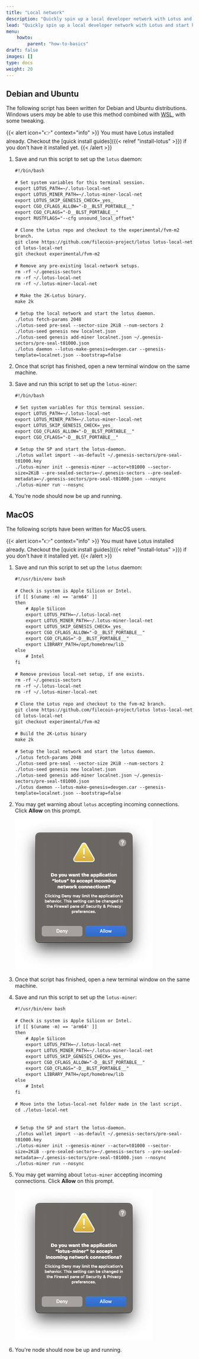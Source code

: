 ```yaml
---
title: "Local network"
description: "Quickly spin up a local developer network with Lotus and start hacking on your projects."
lead: "Quickly spin up a local developer network with Lotus and start hacking on your projects."
menu:
    howto:
        parent: "how-to-basics"
draft: false
images: []
type: docs
weight: 20
---
```


## Debian and Ubuntu

The following script has been written for Debian and Ubuntu distributions. Windows users _may_ be able to use this method combined with [WSL](https://docs.microsoft.com/en-us/windows/wsl/install), with some tweaking.

{{< alert icon="👉" context="info" >}}
You must have Lotus installed already. Checkout the [quick install guides]({{< relref "install-lotus" >}}) if you don't have it installed yet.
{{< /alert >}}

1. Save and run this script to set up the `lotus` daemon:

    ```shell
    #!/bin/bash

    # Set system variables for this terminal session.
    export LOTUS_PATH=~/.lotus-local-net
    export LOTUS_MINER_PATH=~/.lotus-miner-local-net
    export LOTUS_SKIP_GENESIS_CHECK=_yes_
    export CGO_CFLAGS_ALLOW="-D__BLST_PORTABLE__"
    export CGO_CFLAGS="-D__BLST_PORTABLE__"
    export RUSTFLAGS="--cfg unsound_local_offset"

    # Clone the Lotus repo and checkout to the experimental/fvm-m2 branch.
    git clone https://github.com/filecoin-project/lotus lotus-local-net
    cd lotus-local-net
    git checkout experimental/fvm-m2

    # Remove any pre-existing local-network setups.
    rm -rf ~/.genesis-sectors
    rm -rf ~/.lotus-local-net
    rm -rf ~/.lotus-miner-local-net

    # Make the 2K-Lotus binary.
    make 2k

    # Setup the local network and start the lotus daemon.
    ./lotus fetch-params 2048
    ./lotus-seed pre-seal --sector-size 2KiB --num-sectors 2
    ./lotus-seed genesis new localnet.json
    ./lotus-seed genesis add-miner localnet.json ~/.genesis-sectors/pre-seal-t01000.json
    ./lotus daemon --lotus-make-genesis=devgen.car --genesis-template=localnet.json --bootstrap=false
    ```

1. Once that script has finished, open a new terminal window on the same machine.
1. Save and run this script to set up the `lotus-miner`:

    ```shell
    #!/bin/bash

    # Set system variables for this terminal session.
    export LOTUS_PATH=~/.lotus-local-net
    export LOTUS_MINER_PATH=~/.lotus-miner-local-net
    export LOTUS_SKIP_GENESIS_CHECK=_yes_
    export CGO_CFLAGS_ALLOW="-D__BLST_PORTABLE__"
    export CGO_CFLAGS="-D__BLST_PORTABLE__"

    # Setup the SP and start the lotus-daemon.
    ./lotus wallet import --as-default ~/.genesis-sectors/pre-seal-t01000.key
    ./lotus-miner init --genesis-miner --actor=t01000 --sector-size=2KiB --pre-sealed-sectors=~/.genesis-sectors --pre-sealed-metadata=~/.genesis-sectors/pre-seal-t01000.json --nosync
    ./lotus-miner run --nosync
    ```

1. You're node should now be up and running.

## MacOS

The following scripts have been written for MacOS users. 

{{< alert icon="👉" context="info" >}}
You must have Lotus installed already. Checkout the [quick install guides]({{< relref "install-lotus" >}}) if you don't have it installed yet.
{{< /alert >}}

1. Save and run this script to set up the `lotus` daemon:

    ```shell
    #!/usr/bin/env bash

    # Check is system is Apple Silicon or Intel.
    if [[ $(uname -m) == 'arm64' ]] 
    then
        # Apple Silicon
        export LOTUS_PATH=~/.lotus-local-net
        export LOTUS_MINER_PATH=~/.lotus-miner-local-net
        export LOTUS_SKIP_GENESIS_CHECK=_yes_
        export CGO_CFLAGS_ALLOW="-D__BLST_PORTABLE__"
        export CGO_CFLAGS="-D__BLST_PORTABLE__"
        export LIBRARY_PATH=/opt/homebrew/lib
    else
        # Intel
    fi

    # Remove previous local-net setup, if one exists.
    rm -rf ~/.genesis-sectors
    rm -rf ~/.lotus-local-net
    rm -rf ~/.lotus-miner-local-net

    # Clone the Lotus repo and checkout to the fvm-m2 branch.
    git clone https://github.com/filecoin-project/lotus lotus-local-net
    cd lotus-local-net
    git checkout experimental/fvm-m2

    # Build the 2K-Lotus binary
    make 2k

    # Setup the local network and start the lotus daemon.
    ./lotus fetch-params 2048
    ./lotus-seed pre-seal --sector-size 2KiB --num-sectors 2
    ./lotus-seed genesis new localnet.json
    ./lotus-seed genesis add-miner localnet.json ~/.genesis-sectors/pre-seal-t01000.json
    ./lotus daemon --lotus-make-genesis=devgen.car --genesis-template=localnet.json --bootstrap=false
    ```

1. You may get warning about `lotus` accepting incoming connections. Click **Allow** on this prompt.

    ![A warning message in MacOS about the lotus daemon.](lotus-incoming-network-warning.png) 

1. Once that script has finished, open a new terminal window on the same machine.
1. Save and run this script to set up the `lotus-miner`:

    ```shell
    #!/usr/bin/env bash

    # Check is system is Apple Silicon or Intel.
    if [[ $(uname -m) == 'arm64' ]] 
    then
        # Apple Silicon
        export LOTUS_PATH=~/.lotus-local-net
        export LOTUS_MINER_PATH=~/.lotus-miner-local-net
        export LOTUS_SKIP_GENESIS_CHECK=_yes_
        export CGO_CFLAGS_ALLOW="-D__BLST_PORTABLE__"
        export CGO_CFLAGS="-D__BLST_PORTABLE__"
        export LIBRARY_PATH=/opt/homebrew/lib
    else
        # Intel
    fi

    # Move into the lotus-local-net folder made in the last script.
    cd ./lotus-local-net


    # Setup the SP and start the lotus-daemon.
    ./lotus wallet import --as-default ~/.genesis-sectors/pre-seal-t01000.key
    ./lotus-miner init --genesis-miner --actor=t01000 --sector-size=2KiB --pre-sealed-sectors=~/.genesis-sectors --pre-sealed-metadata=~/.genesis-sectors/pre-seal-t01000.json --nosync
    ./lotus-miner run --nosync
    ```

1. You may get warning about `lotus-miner` accepting incoming connections. Click **Allow** on this prompt.

    ![A warning message in MacOS about the lotus-miner.](lotus-miner-incoming-network-warning.png) 

1. You're node should now be up and running.
